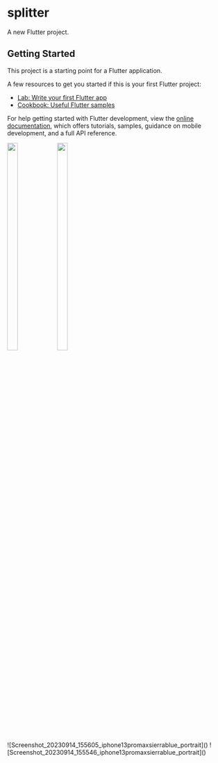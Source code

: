 # splitter

A new Flutter project.

## Getting Started

This project is a starting point for a Flutter application.

A few resources to get you started if this is your first Flutter project:

- [Lab: Write your first Flutter app](https://docs.flutter.dev/get-started/codelab)
- [Cookbook: Useful Flutter samples](https://docs.flutter.dev/cookbook)

For help getting started with Flutter development, view the
[online documentation](https://docs.flutter.dev/), which offers tutorials,
samples, guidance on mobile development, and a full API reference.
<p>
  <img src = "https://github.com/Aayush014/splitter/assets/133498952/c0030e7e-b460-4e69-81d0-29a76a2a8d1d" width=22% height=35%>
  <img src = "https://github.com/Aayush014/splitter/assets/133498952/17a03e2f-e05e-49ac-ac39-44691c601ae3" width=22% height=35%>
</p>
![Screenshot_20230914_155605_iphone13promaxsierrablue_portrait]()
![Screenshot_20230914_155546_iphone13promaxsierrablue_portrait]()
